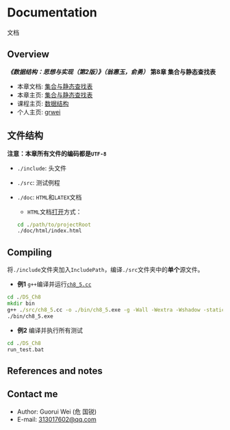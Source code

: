 # Documentation

文档

## Overview

***《数据结构：思想与实现（第2版）》（翁惠玉，俞勇）*** **第8章 集合与静态查找表**

- 本章文档: [集合与静态查找表](https://grwei.github.io/data-structure-homework/DS_Ch8/doc/html/index.html)
- 本章主页: [集合与静态查找表](https://grwei.github.io/data-structure-homework/DS_Ch8/)
- 课程主页: [数据结构](https://grwei.github.io/data-structure-homework/)
- 个人主页: [grwei](https://grwei.github.io/)

## 文件结构

**注意：本章所有文件的编码都是`UTF-8`**

- `./include`: 头文件
- `./src`: 测试例程
- `./doc`: `HTML`和`LATEX`文档
  - `HTML`文档[打开](./doc/html/index.html)方式：
  
  ```bat
  cd ./path/to/projectRoot
  ./doc/html/index.html
  ```

## Compiling

将`./include`文件夹加入`IncludePath`，编译`./src`文件夹中的**单个**源文件。

- **例1** `g++`编译并运行[`ch8_5.cc`](src/ch8_5.cc)

```bat
cd ./DS_Ch8
mkdir bin
g++ ./src/ch8_5.cc -o ./bin/ch8_5.exe -g -Wall -Wextra -Wshadow -static-libgcc -fexec-charset=UTF-8 -finput-charset=UTF-8 -std=c++17 -I ./include
./bin/ch8_5.exe
```

- **例2** 编译并执行所有测试

```bat
cd ./DS_Ch8
run_test.bat
```

## References and notes

## Contact me

- Author: Guorui Wei (危 国锐)
- E-mail: 313017602@qq.com
